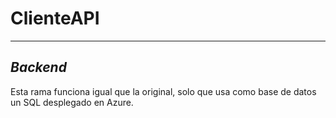 # ClienteAPI
***
## _Backend_

Esta rama funciona igual que la original, solo que usa como base de datos un SQL desplegado en Azure.
